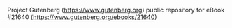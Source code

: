 Project Gutenberg (https://www.gutenberg.org) public repository for eBook #21640 (https://www.gutenberg.org/ebooks/21640)

